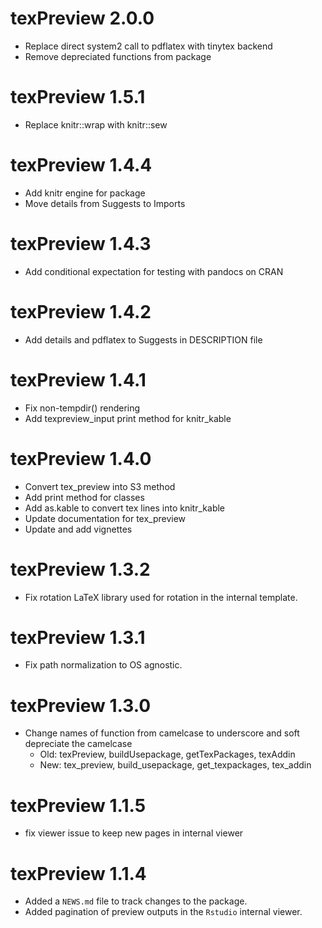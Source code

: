 # texPreview 2.0.0
* Replace direct system2 call to pdflatex with tinytex backend
* Remove depreciated functions from package

# texPreview 1.5.1
* Replace knitr::wrap with knitr::sew

# texPreview 1.4.4
* Add knitr engine for package
* Move details from Suggests to Imports

# texPreview 1.4.3
* Add conditional expectation for testing with pandocs on CRAN

# texPreview 1.4.2
* Add details and pdflatex to Suggests in DESCRIPTION file

# texPreview 1.4.1
* Fix non-tempdir() rendering
* Add texpreview_input print method for knitr_kable

# texPreview 1.4.0
* Convert tex_preview into S3 method
* Add print method for classes
* Add as.kable to convert tex lines into knitr_kable
* Update documentation for tex_preview
* Update and add vignettes

# texPreview 1.3.2
* Fix rotation LaTeX library used for rotation in the internal template.

# texPreview 1.3.1
* Fix path normalization to OS agnostic.

# texPreview 1.3.0

* Change names of function from camelcase to underscore and soft depreciate the camelcase
  - Old: texPreview, buildUsepackage, getTexPackages, texAddin
  - New: tex_preview, build_usepackage, get_texpackages, tex_addin

# texPreview 1.1.5

* fix viewer issue to keep new pages in internal viewer


# texPreview 1.1.4

* Added a `NEWS.md` file to track changes to the package.
* Added pagination of preview outputs in the `Rstudio` internal viewer.
